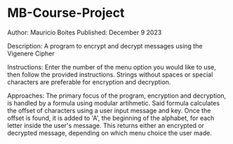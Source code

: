 # MB-Course-Project
Author: Mauricio Boites
Published: December 9 2023

Description: A program to encrypt and decrypt messages using the Vigenere Cipher

Instructions: Enter the number of the menu option you would like to use, then follow the provided instructions.
              Strings without spaces or special characters are preferable for encryption and decryption.

Approaches: The primary focus of the program, encryption and decryption, is handled by a formula using modular artihmetic.
            Said formula calculates the offset of characters using a user input message and key. Once the offset is found,
            it is added to 'A', the beginning of the alphabet, for each letter inside the user's message. 
            This returns either an encrypted or decrypted message, depending on which menu choice the user made.
